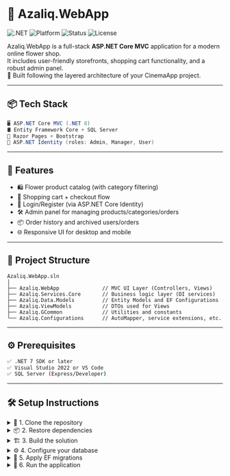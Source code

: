 # 🌸 Azaliq.WebApp

![.NET](https://img.shields.io/badge/.NET-8.0-blueviolet?logo=dotnet&logoColor=white)
![Platform](https://img.shields.io/badge/platform-ASP.NET%20Core%20MVC-lightgrey?logo=visualstudio)
![Status](https://img.shields.io/badge/status-in%20development-orange)
![License](https://img.shields.io/badge/license-Apache--2.0-green)

Azaliq.WebApp is a full-stack **ASP.NET Core MVC** application for a modern online flower shop.  
It includes user-friendly storefronts, shopping cart functionality, and a robust admin panel.  
🌿 Built following the layered architecture of your CinemaApp project.

---

## 📦 Tech Stack

```csharp
🖥️ ASP.NET Core MVC (.NET 8)
🛢️ Entity Framework Core + SQL Server
🎨 Razor Pages + Bootstrap
🔐 ASP.NET Identity (roles: Admin, Manager, User)
```

---

## 🚀 Features

- 🛍️ Flower product catalog (with category filtering)
- 🛒 Shopping cart + checkout flow
- 👤 Login/Register (via ASP.NET Core Identity)
- 🛠️ Admin panel for managing products/categories/orders
- 📦 Order history and archived users/orders
- 🌐 Responsive UI for desktop and mobile

---

## 🧰 Project Structure

```plaintext
Azaliq.WebApp.sln
│
├── Azaliq.WebApp              // MVC UI Layer (Controllers, Views)
├── Azaliq.Services.Core       // Business logic layer (DI services)
├── Azaliq.Data.Models         // Entity Models and EF Configurations
├── Azaliq.ViewModels          // DTOs used for Views
├── Azaliq.GCommon             // Utilities and constants
└── Azaliq.Configurations      // AutoMapper, service extensions, etc.
```

---

## ⚙️ Prerequisites

```bash
✅ .NET 7 SDK or later
✅ Visual Studio 2022 or VS Code
✅ SQL Server (Express/Developer)
```

---

## 🛠️ Setup Instructions

<details>
<summary>🧪 1. Clone the repository</summary>

```bash
git clone https://github.com/edvinhubbyy/Azaliq.WebApp.git
cd Azaliq.WebApp
```
</details>

<details>
<summary>📦 2. Restore dependencies</summary>

```bash
dotnet restore
```
</details>

<details>
<summary>🏗️ 3. Build the solution</summary>

```bash
dotnet build
```
</details>

<details>
<summary>⚙️ 4. Configure your database</summary>

- Open `appsettings.json` or `appsettings.Development.json`
- Edit the `DefaultConnection` string:
```json
"ConnectionStrings": {
  "DefaultConnection": "Server=.;Database=AzaliqDb;Trusted_Connection=True;MultipleActiveResultSets=true"
}
```
</details>

<details>
<summary>🧱 5. Apply EF migrations</summary>

```bash
dotnet ef database update
```
</details>

<details>
<summary>🚀 6. Run the application</summary>

```bash
dotnet run --project Azaliq.WebApp
```

## 👥 User Roles

```plaintext
🔑 Admin     → Full access to everything
🧰 Manager   → Can manage products & orders
👤 User      → Can shop, view orders
```

---

## 📌 Roadmap

| Feature                     | Status       |
|----------------------------|--------------|
| Product image upload       | 🟡 In progress
| Cart & Checkout flow       | ✅ Done
| Archive user/orders        | ✅ Done
| Order re-purchase          | 🟡 Working on it
| Admin Dashboard UI polish  | 🟠 Needs improvement
| CI/CD                      | ⏳ Not yet

---

## 📄 License

```txt
Apache License 2.0
© 2025 Edvin Hubbyy
